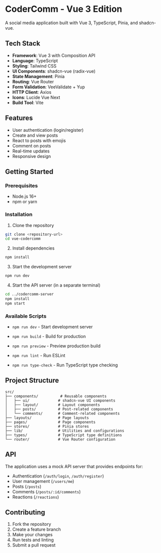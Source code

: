 # CoderComm - Vue 3 Edition

A social media application built with Vue 3, TypeScript, Pinia, and shadcn-vue.

## Tech Stack

- **Framework**: Vue 3 with Composition API
- **Language**: TypeScript
- **Styling**: Tailwind CSS
- **UI Components**: shadcn-vue (radix-vue)
- **State Management**: Pinia
- **Routing**: Vue Router
- **Form Validation**: VeeValidate + Yup
- **HTTP Client**: Axios
- **Icons**: Lucide Vue Next
- **Build Tool**: Vite

## Features

- User authentication (login/register)
- Create and view posts
- React to posts with emojis
- Comment on posts
- Real-time updates
- Responsive design

## Getting Started

### Prerequisites

- Node.js 16+
- npm or yarn

### Installation

1. Clone the repository

```bash
git clone <repository-url>
cd vue-codercomm
```

2. Install dependencies

```bash
npm install
```

3. Start the development server

```bash
npm run dev
```

4. Start the API server (in a separate terminal)

```bash
cd ../codercomm-server
npm install
npm start
```

### Available Scripts

- `npm run dev` - Start development server
- `npm run build` - Build for production
- `npm run preview` - Preview production build

- `npm run lint` - Run ESLint
- `npm run type-check` - Run TypeScript type checking

## Project Structure

```
src/
├── components/          # Reusable components
│   ├── ui/             # shadcn-vue UI components
│   ├── layout/         # Layout components
│   ├── posts/          # Post-related components
│   └── comments/       # Comment-related components
├── layouts/            # Page layouts
├── pages/              # Page components
├── stores/             # Pinia stores
├── lib/                # Utilities and configurations
├── types/              # TypeScript type definitions
└── router/             # Vue Router configuration
```

## API

The application uses a mock API server that provides endpoints for:

- Authentication (`/auth/login`, `/auth/register`)
- User management (`/users/me`)
- Posts (`/posts`)
- Comments (`/posts/:id/comments`)
- Reactions (`/reactions`)

## Contributing

1. Fork the repository
2. Create a feature branch
3. Make your changes
4. Run tests and linting
5. Submit a pull request
